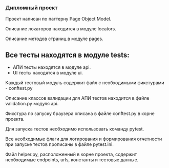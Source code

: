 ### Дипломный проект

Проект написан по паттерну Page Object Model.

Описание локаторов находится в модуле locators.

Описание методов страниц в модуле pages.

## Все тесты находятся в модуле tests:

 - АПИ тесты находятся в модуле api.
 - UI тесты находятся в модуле ui.

Каждый тестовый модуль содержит файл с необходимыми фикстурами - conftest.py

Описание классов валидации для АПИ тестов находится в файле validation.py модуля api.

Фикстура по запуску браузера описана в файле conftest.py в корне проекта.

Для запуска тестов необходимо использовать команду pytest.

Все необходимые флаги для логирования и формирования отчетности при запуске тестов прописаны в файле pytest.ini.

Файл helper.py, расположенный в корне проекта, содержит необходимые endpoints, urls, константы и тестовые данные.
